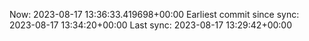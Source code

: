 Now: 2023-08-17 13:36:33.419698+00:00 Earliest commit since sync: 2023-08-17 13:34:20+00:00 Last sync: 2023-08-17 13:29:42+00:00

